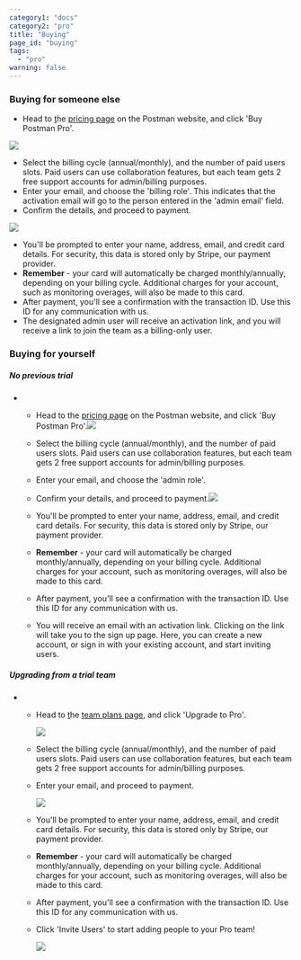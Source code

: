 ```yaml
---
category1: "docs"
category2: "pro"
title: "Buying"
page_id: "buying"
tags: 
  - "pro"
warning: false
---
```


### Buying for someone else

*   Head to [t](https://www.getpostman.com/pricing)he [pricing page](https://www.getpostman.com/pricing) on the Postman website, and click 'Buy Postman Pro'.

![](https://s3.amazonaws.com/postman-static-getpostman-com/postman-docs/59191627.png)  

*   Select the billing cycle (annual/monthly), and the number of paid users slots. Paid users can use collaboration features, but each team gets 2 free support accounts for admin/billing purposes.
*   Enter your email, and choose the 'billing role'. This indicates that the activation email will go to the person entered in the 'admin email' field.
*   Confirm the details, and proceed to payment.

![](https://s3.amazonaws.com/postman-static-getpostman-com/postman-docs/59191661.png)

*   You'll be prompted to enter your name, address, email, and credit card details. For security, this data is stored only by Stripe, our payment provider.
*   **Remember** - your card will automatically be charged monthly/annually, depending on your billing cycle. Additional charges for your account, such as monitoring overages, will also be made to this card.
*   After payment, you'll see a confirmation with the transaction ID. Use this ID for any communication with us.
*   The designated admin user will receive an activation link, and you will receive a link to join the team as a billing-only user.

### Buying for yourself

##### No previous trial

*   *   Head to the [pricing page](https://www.getpostman.com/pricing) on the Postman website, and click 'Buy Postman Pro'.![](https://s3.amazonaws.com/postman-static-getpostman-com/postman-docs/59191627.png)  

    *   Select the billing cycle (annual/monthly), and the number of paid users slots. Paid users can use collaboration features, but each team gets 2 free support accounts for admin/billing purposes.
    *   Enter your email, and choose the 'admin role'.
    *   Confirm your details, and proceed to payment.![](https://s3.amazonaws.com/postman-static-getpostman-com/postman-docs/59191782.png)  

    *   You'll be prompted to enter your name, address, email, and credit card details. For security, this data is stored only by Stripe, our payment provider.
    *   **Remember** - your card will automatically be charged monthly/annually, depending on your billing cycle. Additional charges for your account, such as monitoring overages, will also be made to this card.
    *   After payment, you'll see a confirmation with the transaction ID. Use this ID for any communication with us.
    *   You will receive an email with an activation link. Clicking on the link will take you to the sign up page. Here, you can create a new account, or sign in with your existing account, and start inviting users.

##### Upgrading from a trial team

*   *   Head to [t](https://app.getpostman.com/dashboard/team-plans)he [team plans page](https://app.getpostman.com/dashboard/team-plans), and click 'Upgrade to Pro'.

        ![](https://s3.amazonaws.com/postman-static-getpostman-com/postman-docs/59191884.png)
    *   Select the billing cycle (annual/monthly), and the number of paid users slots. Paid users can use collaboration features, but each team gets 2 free support accounts for admin/billing purposes.

    *   Enter your email, and proceed to payment.

        ![](https://s3.amazonaws.com/postman-static-getpostman-com/postman-docs/59191943.png)
    *   You'll be prompted to enter your name, address, email, and credit card details. For security, this data is stored only by Stripe, our payment provider.

    *   **Remember** - your card will automatically be charged monthly/annually, depending on your billing cycle. Additional charges for your account, such as monitoring overages, will also be made to this card.

    *   After payment, you'll see a confirmation with the transaction ID. Use this ID for any communication with us.

    *   Click 'Invite Users' to start adding people to your Pro team!

        ![](https://s3.amazonaws.com/postman-static-getpostman-com/postman-docs/59192001.png)
